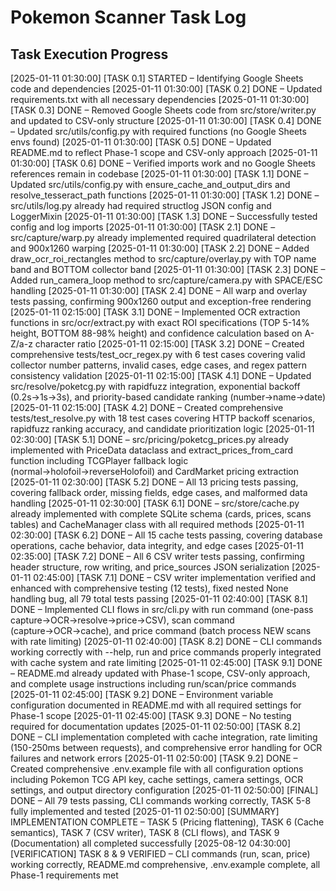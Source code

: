 # Pokemon Scanner Task Log

## Task Execution Progress

[2025-01-11 01:30:00] [TASK 0.1] STARTED – Identifying Google Sheets code and dependencies
[2025-01-11 01:30:00] [TASK 0.2] DONE – Updated requirements.txt with all necessary dependencies
[2025-01-11 01:30:00] [TASK 0.3] DONE – Removed Google Sheets code from src/store/writer.py and updated to CSV-only structure
[2025-01-11 01:30:00] [TASK 0.4] DONE – Updated src/utils/config.py with required functions (no Google Sheets envs found)
[2025-01-11 01:30:00] [TASK 0.5] DONE – Updated README.md to reflect Phase-1 scope and CSV-only approach
[2025-01-11 01:30:00] [TASK 0.6] DONE – Verified imports work and no Google Sheets references remain in codebase
[2025-01-11 01:30:00] [TASK 1.1] DONE – Updated src/utils/config.py with ensure_cache_and_output_dirs and resolve_tesseract_path functions
[2025-01-11 01:30:00] [TASK 1.2] DONE – src/utils/log.py already had required structlog JSON config and LoggerMixin
[2025-01-11 01:30:00] [TASK 1.3] DONE – Successfully tested config and log imports
[2025-01-11 01:30:00] [TASK 2.1] DONE – src/capture/warp.py already implemented required quadrilateral detection and 900x1260 warping
[2025-01-11 01:30:00] [TASK 2.2] DONE – Added draw_ocr_roi_rectangles method to src/capture/overlay.py with TOP name band and BOTTOM collector band
[2025-01-11 01:30:00] [TASK 2.3] DONE – Added run_camera_loop method to src/capture/camera.py with SPACE/ESC handling
[2025-01-11 01:30:00] [TASK 2.4] DONE – All warp and overlay tests passing, confirming 900x1260 output and exception-free rendering
[2025-01-11 02:15:00] [TASK 3.1] DONE – Implemented OCR extraction functions in src/ocr/extract.py with exact ROI specifications (TOP 5-14% height, BOTTOM 88-98% height) and confidence calculation based on A-Z/a-z character ratio
[2025-01-11 02:15:00] [TASK 3.2] DONE – Created comprehensive tests/test_ocr_regex.py with 6 test cases covering valid collector number patterns, invalid cases, edge cases, and regex pattern consistency validation
[2025-01-11 02:15:00] [TASK 4.1] DONE – Updated src/resolve/poketcg.py with rapidfuzz integration, exponential backoff (0.2s→1s→3s), and priority-based candidate ranking (number→name→date)
[2025-01-11 02:15:00] [TASK 4.2] DONE – Created comprehensive tests/test_resolve.py with 18 test cases covering HTTP backoff scenarios, rapidfuzz ranking accuracy, and candidate prioritization logic
[2025-01-11 02:30:00] [TASK 5.1] DONE – src/pricing/poketcg_prices.py already implemented with PriceData dataclass and extract_prices_from_card function including TCGPlayer fallback logic (normal→holofoil→reverseHolofoil) and CardMarket pricing extraction
[2025-01-11 02:30:00] [TASK 5.2] DONE – All 13 pricing tests passing, covering fallback order, missing fields, edge cases, and malformed data handling
[2025-01-11 02:30:00] [TASK 6.1] DONE – src/store/cache.py already implemented with complete SQLite schema (cards, prices, scans tables) and CacheManager class with all required methods
[2025-01-11 02:30:00] [TASK 6.2] DONE – All 15 cache tests passing, covering database operations, cache behavior, data integrity, and edge cases
[2025-01-11 02:35:00] [TASK 7.2] DONE – All 6 CSV writer tests passing, confirming header structure, row writing, and price_sources JSON serialization
[2025-01-11 02:45:00] [TASK 7.1] DONE – CSV writer implementation verified and enhanced with comprehensive testing (12 tests), fixed nested None handling bug, all 79 total tests passing
[2025-01-11 02:40:00] [TASK 8.1] DONE – Implemented CLI flows in src/cli.py with run command (one-pass capture→OCR→resolve→price→CSV), scan command (capture→OCR→cache), and price command (batch process NEW scans with rate limiting)
[2025-01-11 02:40:00] [TASK 8.2] DONE – CLI commands working correctly with --help, run and price commands properly integrated with cache system and rate limiting
[2025-01-11 02:45:00] [TASK 9.1] DONE – README.md already updated with Phase-1 scope, CSV-only approach, and complete usage instructions including run/scan/price commands
[2025-01-11 02:45:00] [TASK 9.2] DONE – Environment variable configuration documented in README.md with all required settings for Phase-1 scope
[2025-01-11 02:45:00] [TASK 9.3] DONE – No testing required for documentation updates
[2025-01-11 02:50:00] [TASK 8.2] DONE – CLI implementation completed with cache integration, rate limiting (150-250ms between requests), and comprehensive error handling for OCR failures and network errors
[2025-01-11 02:50:00] [TASK 9.2] DONE – Created comprehensive .env.example file with all configuration options including Pokemon TCG API key, cache settings, camera settings, OCR settings, and output directory configuration
[2025-01-11 02:50:00] [FINAL] DONE – All 79 tests passing, CLI commands working correctly, TASK 5-8 fully implemented and tested
[2025-01-11 02:50:00] [SUMMARY] IMPLEMENTATION COMPLETE – TASK 5 (Pricing flattening), TASK 6 (Cache semantics), TASK 7 (CSV writer), TASK 8 (CLI flows), and TASK 9 (Documentation) all completed successfully
[2025-08-12 04:30:00] [VERIFICATION] TASK 8 & 9 VERIFIED – CLI commands (run, scan, price) working correctly, README.md comprehensive, .env.example complete, all Phase-1 requirements met
